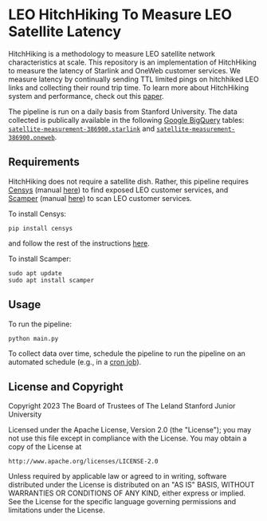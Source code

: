 # LEO HitchHiking To Measure LEO Satellite Latency

HitchHiking is a methodology to measure LEO satellite network characteristics at scale. 
This repository is an implementation of HitchHiking to measure the latency of Starlink and OneWeb customer services. 
We measure latency by continually sending TTL limited pings on hitchhiked LEO links and collecting their round trip time.
To learn more about HitchHiking system and performance, check out this [paper]().

The pipeline is run on a daily basis from Stanford University.
The data collected is publically available in the following [Google BigQuery](https://cloud.google.com/bigquery/docs/introduction) tables: [`satellite-measurement-386900.starlink`](console.cloud.google.com/bigquery?ws=!1m4!1m3!3m2!1ssatellite-measurement-386900!2sstarlink) and [`satellite-measurement-386900.oneweb`](console.cloud.google.com/bigquery?ws=!1m4!1m3!3m2!1ssatellite-measurement-386900!2soneweb). 


## Requirements
HitchHiking does not require a satellite dish. 
Rather, this pipeline requires [Censys](https://github.com/censys/censys-python) (manual [here](https://censys-python.readthedocs.io/en/stable/)) to find exposed LEO customer services, and [Scamper](https://www.caida.org/catalog/software/scamper/man/scamper.1.pdf) (manual [here](https://www.caida.org/catalog/software/scamper/man/scamper.1.pdf)) to scan LEO customer services. 

To install Censys:
```
pip install censys
```
and follow the rest of the instructions [here](https://github.com/censys/censys-python).

To install Scamper: 

```
sudo apt update
sudo apt install scamper
```

## Usage

To run the pipeline:

```
python main.py
```

To collect data over time, schedule the pipeline to run the pipeline on an automated schedule (e.g., in a [cron job](https://man7.org/linux/man-pages/man5/crontab.5.html)). 


## License and Copyright

Copyright 2023 The Board of Trustees of The Leland Stanford Junior University

Licensed under the Apache License, Version 2.0 (the "License");
you may not use this file except in compliance with the License.
You may obtain a copy of the License at

    http://www.apache.org/licenses/LICENSE-2.0

Unless required by applicable law or agreed to in writing, software
distributed under the License is distributed on an "AS IS" BASIS,
WITHOUT WARRANTIES OR CONDITIONS OF ANY KIND, either express or implied.
See the License for the specific language governing permissions and
limitations under the License.
